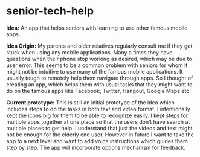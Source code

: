 # senior-tech-help

<b>Idea:</b>
An app that helps seniors with learning to use other famous mobile apps.

<b>Idea Origin:</b>
My parents and older relatives regularly consult me if they get stuck when using any mobile applications.
Many a times they have questions when their phone stop working as desired, which may be due to user error. 
This seems to be a common problem with seniors for whom it might not be intuitive to use many of the famous mobile applications.
It usually tough to remotely help them navigate through apps. So I thought of creating an app, 
which helps them with usual tasks that they might want to do on the famous apps like Facebook, Twitter, Hangout, Google Maps etc.

<b>Current prototype:</b>
This is still an initial prototype of the idea which includes steps to do the tasks in both text and video format.
I intentionally kept the icons big for them to be able to recognize easily.
I kept steps for multiple apps together at one place so that the users don’t have search at multiple places to get help. 
I understand that just the videos and text might not be enough for the elderly end user. 
However in future I want to take the app to a next level and want to add voice instructions which guides them step by step. 
The app will incorporate options mechanism for feedback.
